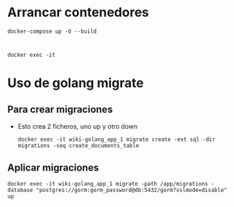# Arrancar contenedores

`docker-compose up -d --build`

# 

`docker exec -it `

# Uso de golang migrate

## Para crear migraciones

* Esto crea 2 ficheros, uno up y otro down

	`docker exec -it wiki-golang_app_1 migrate create -ext sql -dir migrations -seq create_documents_table`

## Aplicar migraciones

`docker exec -it wiki-golang_app_1 migrate -path /app/migrations -database "postgres://gorm:gorm_password@db:5432/gorm?sslmode=disable" up`


